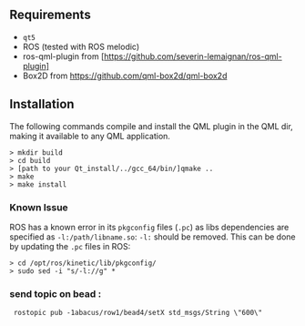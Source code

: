 

Requirements
------------

- `qt5`
- ROS (tested with ROS melodic)
- ros-qml-plugin from [https://github.com/severin-lemaignan/ros-qml-plugin]
- Box2D from https://github.com/qml-box2d/qml-box2d

Installation
------------

The following commands compile and install the QML plugin in the QML dir,
making it available to any QML application.

```
> mkdir build
> cd build
> [path to your Qt_install/../gcc_64/bin/]qmake ..
> make
> make install
```

### Known Issue

ROS has a known error in its `pkgconfig` files (`.pc`) as libs dependencies are
specified as `-l:/path/libname.so`: `-l:` should be removed. This can be done by
updating the `.pc` files in ROS:

```
> cd /opt/ros/kinetic/lib/pkgconfig/
> sudo sed -i "s/-l://g" *
```



### send topic on bead : 

```
 rostopic pub -1abacus/row1/bead4/setX std_msgs/String \"600\"
```
